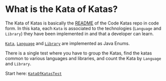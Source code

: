 # **What is the Kata of Katas?**

The Kata of Katas is basically the [README](./../README.md) of the Code Katas repo in code form. In this kata, each `Kata` is associated to the technologies (`Language` and `Library`) they have been implemented in and that a developer can learn.  

[`Kata`](./src/main/java/bnymellon/codekatas/kataofkatas/Kata.java), [`Language`](./src/main/java/bnymellon/codekatas/kataofkatas/Language.java) and [`Library`](./src/main/java/bnymellon/codekatas/kataofkatas/Library.java) are implemented as Java Enums.

There is a single test where you have to group the Katas, find the katas common to various languages and libraries, and count the Kata by `Language` and `Library`.

Start here:
[`KataOfKatasTest`](./src/test/java/bnymellon/codekatas/kataofkatas/KataOfKatasTest.java)
